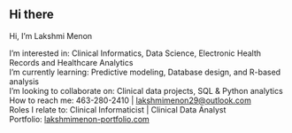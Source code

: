 ## Hi there

Hi, I’m Lakshmi Menon

I’m interested in: Clinical Informatics, Data Science, Electronic Health Records and Healthcare Analytics  
I’m currently learning: Predictive modeling, Database design, and R-based analysis  
I’m looking to collaborate on: Clinical data projects, SQL & Python analytics  
How to reach me: 463-280-2410 | [lakshmimenon29@outlook.com](mailto:lakshmimenon29@outlook.com)  
Roles I relate to: Clinical Informaticist | Clinical Data Analyst  
Portfolio: [lakshmimenon-portfolio.com](https://lakshmimenon2222.wixsite.com/your-name-portfoli-2)



